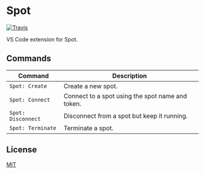 # Spot

[![Travis](https://travis-ci.com/derekbekoe/vscode-spot.svg?token=ng6izydYD2zkXPDRE5DP&branch=dev)](https://travis-ci.com/derekbekoe/vscode-spot)

VS Code extension for Spot.

## Commands
| Command | Description |
| --- |---|
| `Spot: Create`     | Create a new spot.
| `Spot: Connect`    | Connect to a spot using the spot name and token.
| `Spot: Disconnect` | Disconnect from a spot but keep it running.
| `Spot: Terminate`  | Terminate a spot.

## License
[MIT](LICENSE.md)
